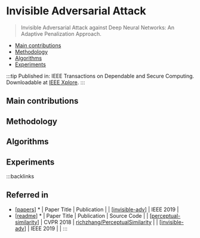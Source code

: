 # Invisible Adversarial Attack

> Invisible Adversarial Attack against Deep Neural Networks: An Adaptive Penalization Approach.

- [Main contributions](#main-contributions)
- [Methodology](#methodology)
- [Algorithms](#algorithms)
- [Experiments](#experiments)

:::tip
Published in: IEEE Transactions on Dependable and Secure Computing. Downloadable at [IEEE Xplore](https://ieeexplore.ieee.org/document/8781934).
:::

## Main contributions

## Methodology

## Algorithms

## Experiments

:::backlinks

## Referred in

- [[papers]] \* | Paper Title | Publication |
  | [[invisible-adv]] | IEEE 2019 |
- [[readme]] \* | Paper Title | Publication | Source Code |
  | [[perceptual-similarity]] | CVPR 2018 | [richzhang/PerceptualSimilarity](https://github.com/richzhang/PerceptualSimilarity) |
  | [[invisible-adv]] | IEEE 2019 | |
  :::

[//begin]: # 'Autogenerated link references for markdown compatibility'
[papers]: papers.md 'Papers'
[invisible-adv]: invisible-adv.md 'Invisible Adversarial Attack'
[readme]: readme.md "🔬 Spencer's Wiki"
[perceptual-similarity]: perceptual-similarity.md 'Perceptual Similarity'
[//end]: # 'Autogenerated link references'
